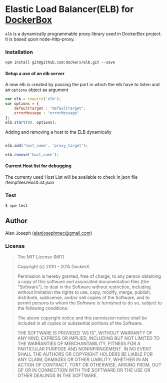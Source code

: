 Elastic Load Balancer(ELB) for [DockerBox](https://github.com/dockerx/dockerbox)
=======

`elb` is a dynamically programmable proxy library used in DockerBox project. It is based upon node-http-proxy.

### Installation

`npm install git@github.com:dockerx/elb.git --save`

#### Setup a use of an elb server

A new elb is created by passing the port in which the elb have to listen and 
an `options` object as argument

```javascript
var elb = require('elb');
var options = {
	defaultTarget : "defaultTarget",
	errorMessage : "errorMessage"
};
elb.start(80, options);
```

Adding and removing a host to the ELB dynamically

```javascript

elb.add('host_name', 'proxy_target');

elb.remove('host_name');

```
#### Current Host list for debugging
The currenty used Host List will be available to check in json file /tempfiles/HostList.json

### Test

```
$ npm test
```

## Author
Alan Joseph (alanjosephmec@gmail.com)

### License

>The MIT License (MIT)
>
>Copyright (c) 2010 - 2015 DockerX.
>
>Permission is hereby granted, free of charge, to any person obtaining a copy
>of this software and associated documentation files (the "Software"), to deal
>in the Software without restriction, including without limitation the rights
>to use, copy, modify, merge, publish, distribute, sublicense, and/or sell
>copies of the Software, and to permit persons to whom the Software is
>furnished to do so, subject to the following conditions:
>
>The above copyright notice and this permission notice shall be included in
>all copies or substantial portions of the Software.
>
>THE SOFTWARE IS PROVIDED "AS IS", WITHOUT WARRANTY OF ANY KIND, EXPRESS OR
>IMPLIED, INCLUDING BUT NOT LIMITED TO THE WARRANTIES OF MERCHANTABILITY,
>FITNESS FOR A PARTICULAR PURPOSE AND NONINFRINGEMENT. IN NO EVENT SHALL THE
>AUTHORS OR COPYRIGHT HOLDERS BE LIABLE FOR ANY CLAIM, DAMAGES OR OTHER
>LIABILITY, WHETHER IN AN ACTION OF CONTRACT, TORT OR OTHERWISE, ARISING FROM,
>OUT OF OR IN CONNECTION WITH THE SOFTWARE OR THE USE OR OTHER DEALINGS IN
>THE SOFTWARE.


